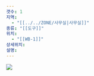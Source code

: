 ```yaml
---
갯수: 1
지역:
  - "[[../../ZONE/사무실|사무실]]"
종류: "[[도구]]"
위치:
  - "[[WB-1]]"
상세위치: 
설명:
---
```

![](http://192.168.50.22/devices/250222_IMG_0028.jpeg)